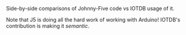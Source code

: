 Side-by-side comparisons of Johnny-Five code vs IOTDB
usage of it.

Note that J5 is doing all the hard work of working 
with Arduino! IOTDB's contribution is making it _semantic_.
